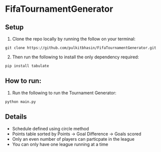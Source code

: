 # FifaTournamentGenerator

## Setup

1. Clone the repo locally by running the follow on your terminal:

```shell 
git clone https://github.com/pulkitbhasin/FifaTournamentGenerator.git
```

2. Then run the following to install the only dependency required:
```shell
pip install tabulate
```

## How to run:

1. Run the following to run the Tournament Generator:
```shell
python main.py
```

## Details

* Schedule defined using circle method
* Points table sorted by Points -> Goal Difference -> Goals scored
* Only an even number of players can particpate in the league
* You can only have one league running at a time
